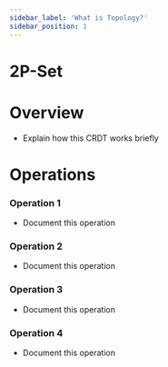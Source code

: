 ```yaml
---
sidebar_label: 'What is Topology?'
sidebar_position: 1
---
```


# 2P-Set

# Overview

- Explain how this CRDT works briefly

# Operations

### Operation 1
- Document this operation

### Operation 2
- Document this operation

### Operation 3
- Document this operation

### Operation 4
- Document this operation
